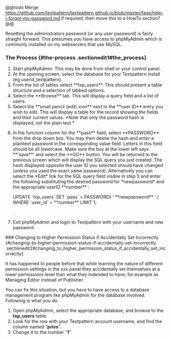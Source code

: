 @@todo Merge https://github.com/textpattern/textpattern.github.io/blob/master/faqs/help-i-forgot-my-password.md if required, then move this to a HowTo section?@@

Resetting the administrators password (or any user password) is fairly
straight forward. This presumes you have access to phpMyAdmin which is
commonly installed on my webservers that use MySQL.

### The Process {#the-process .sectionedit1#the_process}

<ol>
<li>
Start phpMyAdmin. This may be done from shell or your control panel.

</li>
<li>
At the opening screen, select the database for your Textpattern install
(eg userid_textpattern).

</li>
<li>
From the list of tables select **txp_users**. This should present a
table structure and a selection of tabbed options.

</li>
<li>
Select the **Browse** tab. This will display a query field and a list of
users.

</li>
<li>
Select the **small pencil (edit) icon** next to the **user ID** entry
you wish to edit. This will display a table for the record showing the
fields and their current values. *Note that only the password hash is
displayed, not the plain text.*

</li>
<li>
<p>
In the function column for the **pass** field, select **PASSWORD** from
the drop down box. You may then delete the hash and enter a plaintext
password in the corresponding value field. Letters in this field should
be all lowercase. Make sure the box at the lower left says **'save**'
and select the **GO** button. You will be returned to the previous
screen which will display the SQL query you just created. The hash
displayed opposite the user ID you selected should have changed (unless
you used the exact same password). Alternatively you can select the
*Edit* link for the SQL query field visible in step 5 and enter the
following substituting the desired password for *newpassword* and the
appropriate userID **number** :

</p>
    UPDATE `txp_users` SET `pass` = PASSWORD( ' **newpassword** ' ) WHERE `user_id` = **number** LIMIT 1;

<p>
.

</p>
</li>
<li>
Exit phpMyAdmin and login to Textpattern with your username and new
password.

</li>
</ol>
### Changing to Higher Permission Status if Accidentally Set Incorrectly {#changing-to-higher-permission-status-if-accidentally-set-incorrectly .sectionedit2#changing_to_higher_permission_status_if_accidentally_set_incorrectly}

It has happened to people before that while learning the nature of
different permission settings in the xxx panel they accidentally set
themselves at a lower permissions level than what they indended to have;
for example as Managing Editor instead of Publisher.

You can fix this situation, but you have to have access to a database
management program like phpMyAdmin for the database involved. Following
is what you do:

1.  Open phpMyAdmin, select the appropriate database, and browse to the
    **txp_users** table.
2.  Look for the row with your Textpattern account username, and find
    the column named “**privs**”.
3.  Change it to the number “**1**”.

